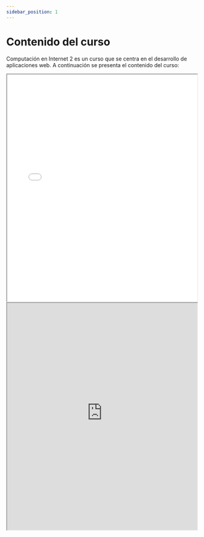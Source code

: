 ```yaml
---
sidebar_position: 1
---
```


# Contenido del curso

Computación en Internet 2 es un curso que se centra en el desarrollo de aplicaciones web. A continuación se presenta el contenido del curso:

<iframe 
    src="/files/Syllabus-Compu2.pdf" 
    width="100%" 
    height="600px" 
    title="Syllabus Computación en Internet 2">
    <p>Tu navegador no soporta iframes. <a href="/files/Syllabus-Compu2.pdf">Descarga el PDF aquí</a>.</p>
</iframe>

<iframe 
    src="https://icesiedu-my.sharepoint.com/:x:/g/personal/1006054580_icesi_edu_co/EdS1v8xlLkFIrrnL6uqpoBcBZmqAk4HfhLR7KbM1UR83aA?e=lJ6XXZ&action=embedview" 
    width="100%" 
    height="600px" 
    title="Excel Compartido - Computación en Internet 2">
    <p>Tu navegador no soporta iframes. <a href="https://icesiedu-my.sharepoint.com/:x:/g/personal/1006054580_icesi_edu_co/EdS1v8xlLkFIrrnL6uqpoBcBZmqAk4HfhLR7KbM1UR83aA?e=lJ6XXZ">Abre el Excel aquí</a>.</p>
</iframe>